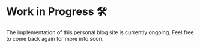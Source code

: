 # Work in Progress 🛠

The implementation of this personal blog site is currently ongoing. Feel free to come back again for more info soon.
